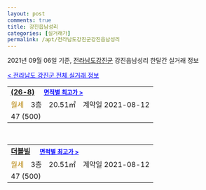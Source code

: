 ```yaml
---
layout: post
comments: true
title: 강진읍남성리
categories: [실거래가]
permalink: /apt/전라남도강진군강진읍남성리
---
```


2021년 09월 06일 기준, <a href="/apt/전라남도강진군">전라남도강진군</a> 강진읍남성리 한달간 실거래 정보

<a style="color: blue;" href="/apt/전라남도강진군">< 전라남도 강진군 전체 실거래 정보</a>
<!---- start ---->
<table>
  <tr>
    <td colspan="4" style="font-weight: bold;"><a href="/apt/전라남도강진군강진읍남성리(26-8)">(26-8)</a> &nbsp;&nbsp;&nbsp; <a style="color: blue; font-size: smaller;" href="/apt/전라남도강진군강진읍남성리(26-8)">면적별 최고가 ></a></td>
  </tr>
    
  <tr>
    <td><a style="color: darkgoldenrod">월세</a></td>
    <td>3층</td>
    <td>20.51㎡</td>
    <td>계약일 2021-08-12</td>
  </tr>
  <tr>
    <td colspan="4">47 (500)</td>
  </tr>
    
</table>
<br>
<table>
  <tr>
    <td colspan="4" style="font-weight: bold;"><a href="/apt/전라남도강진군강진읍남성리더블빌">더블빌</a> &nbsp;&nbsp;&nbsp; <a style="color: blue; font-size: smaller;" href="/apt/전라남도강진군강진읍남성리더블빌">면적별 최고가 ></a></td>
  </tr>
    
  <tr>
    <td><a style="color: darkgoldenrod">월세</a></td>
    <td>3층</td>
    <td>20.51㎡</td>
    <td>계약일 2021-08-12</td>
  </tr>
  <tr>
    <td colspan="4">47 (500)</td>
  </tr>
    
</table>
<!---- end ---->
    